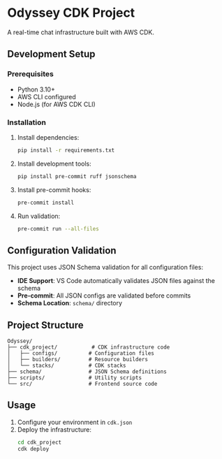 # Odyssey CDK Project

A real-time chat infrastructure built with AWS CDK.

## Development Setup

### Prerequisites

- Python 3.10+
- AWS CLI configured
- Node.js (for AWS CDK CLI)

### Installation

1. Install dependencies:
   ```bash
   pip install -r requirements.txt
   ```

2. Install development tools:
   ```bash
   pip install pre-commit ruff jsonschema
   ```

3. Install pre-commit hooks:
   ```bash
   pre-commit install
   ```

4. Run validation:
   ```bash
   pre-commit run --all-files
   ```

## Configuration Validation

This project uses JSON Schema validation for all configuration files:

- **IDE Support**: VS Code automatically validates JSON files against the schema
- **Pre-commit**: All JSON configs are validated before commits
- **Schema Location**: `schema/` directory

## Project Structure

```
Odyssey/
├── cdk_project/           # CDK infrastructure code
│   ├── configs/          # Configuration files
│   ├── builders/         # Resource builders
│   └── stacks/           # CDK stacks
├── schema/               # JSON Schema definitions
├── scripts/              # Utility scripts
└── src/                  # Frontend source code
```

## Usage

1. Configure your environment in `cdk.json`
2. Deploy the infrastructure:
   ```bash
   cd cdk_project
   cdk deploy
   ```
